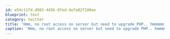 ```yaml
---
id: e54c11fd-d983-4456-87ed-4e7a82f100ae
blueprint: text
category: twitter
title: 'Hmm, no root access on server but need to upgrade PHP.. hmmmmm'
caption: 'Hmm, no root access on server but need to upgrade PHP.. hmmmmm'
---
```

